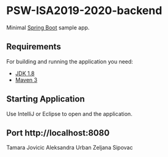 # PSW-ISA2019-2020-backend

Minimal [Spring Boot](http://projects.spring.io/spring-boot/) sample app.

## Requirements

For building and running the application you need:

- [JDK 1.8](http://www.oracle.com/technetwork/java/javase/downloads/jdk8-downloads-2133151.html)
- [Maven 3](https://maven.apache.org)


## Starting Application
Use IntelliJ or Eclipse to open and the application.

## Port http://localhost:8080

Tamara Jovicic 
Aleksandra Urban
Zeljana Sipovac
